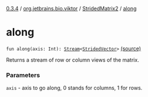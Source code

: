 [0.3.4](../../index.md) / [org.jetbrains.bio.viktor](../index.md) / [StridedMatrix2](index.md) / [along](.)

# along

`fun along(axis: Int): `[`Stream`](http://docs.oracle.com/javase/6/docs/api/java/util/stream/Stream.html)`<`[`StridedVector`](../-strided-vector/index.md)`>` [(source)](https://github.com/JetBrains-Research/viktor/blob/0.3.4/src/main/kotlin/org/jetbrains/bio/viktor/StridedMatrix2.kt#L147)

Returns a stream of row or column views of the matrix.

### Parameters

`axis` - axis to go along, 0 stands for columns, 1 for rows.
